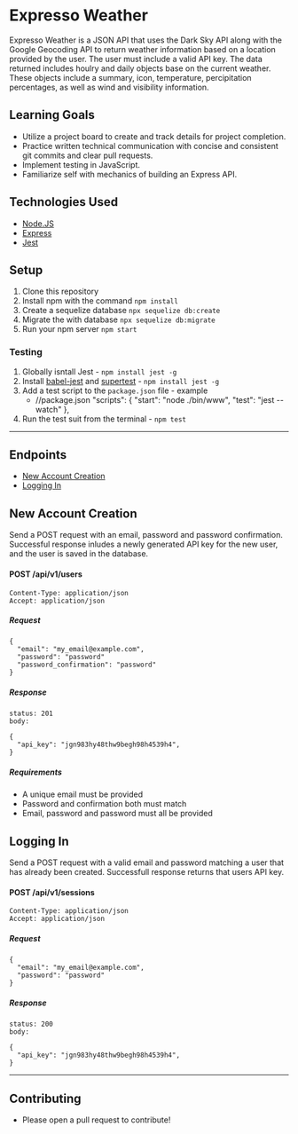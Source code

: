 # Expresso Weather

Expresso Weather is a JSON API that uses the Dark Sky API along with the Google Geocoding API to return weather information based on a location provided by the user. The user must include a valid API key. The data returned includes houlry and daily objects base on the current weather. These objects include a summary, icon, temperature, percipitation percentages, as well as wind and visibility information. 

## Learning Goals
  - Utilize a project board to create and track details for project completion.
  - Practice written technical communication with concise and consistent git commits and clear pull requests.
  - Implement testing in JavaScript.
  - Familiarize self with mechanics of building an Express API.

## Technologies Used
  - [Node.JS](https://nodejs.org/en/)
  - [Express](https://expressjs.com/)
  - [Jest](https://jestjs.io/)

## Setup
1. Clone this repository
2. Install npm with the command `npm install`
3. Create a sequelize database `npx sequelize db:create`
3. Migrate the with database `npx sequelize db:migrate`
4. Run your npm server `npm start`

  ### Testing
  1. Globally isntall Jest
    - `npm install jest -g`
  2. Install [babel-jest](https://www.npmjs.com/package/babel-jest) and [supertest](https://github.com/visionmedia/supertest)
    - `npm install jest -g`
  3. Add a test script to the `package.json` file
    - example
        - //package.json
          "scripts": {
            "start": "node ./bin/www",
            "test": "jest --watch"
          },
  4. Run the test suit from the terminal
    - `npm test`

---

## Endpoints
  - [New Account Creation](#new-account-creation)
  - [Logging In](#logging-in)


## New Account Creation

Send a POST request with an email, password and password confirmation. Successful response inludes a newly generated API key for the new user, and the user is saved in the database. 

  #### POST /api/v1/users
  ```
  Content-Type: application/json
  Accept: application/json
  ```

  ##### Request
  ```
  {
    "email": "my_email@example.com",
    "password": "password"
    "password_confirmation": "password"
  }
  ```
  ##### Response
  ```
  status: 201
  body:

  {
    "api_key": "jgn983hy48thw9begh98h4539h4",
  }
  ```
  ##### Requirements
  - A unique email must be provided
  - Password and confirmation both must match
  - Email, password and password must all be provided

## Logging In


Send a POST request with a valid email and password matching a user that has already been created. Successfull response returns that users API key.

  #### POST /api/v1/sessions
  ```
  Content-Type: application/json
  Accept: application/json
  ```

  ##### Request
  ```
  {
    "email": "my_email@example.com",
    "password": "password"
  }
  ```
  ##### Response
  ```
  status: 200
  body:

  {
    "api_key": "jgn983hy48thw9begh98h4539h4",
  }
  ```
---

## Contributing
   - Please open a pull request to contribute!
